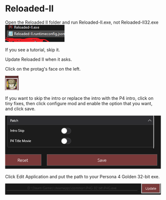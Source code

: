 # Reloaded-II

Open the Reloaded II folder and run Reloaded-II.exe, not Reloaded-II32.exe![](<../.gitbook/assets/image (3).png>)

If you see a tutorial, skip it.

Update Reloaded II when it asks.

Click on the protag's face on the left.

![](<../.gitbook/assets/image (4).png>)

If you want to skip the intro or replace the intro with the P4 intro, click on tiny fixes, then click configure mod and enable the option that you want, and click save.

![](<../.gitbook/assets/image (5).png>)

Click Edit Application and put the path to your Persona 4 Golden 32-bit exe.

![](<../.gitbook/assets/image (6).png>)
